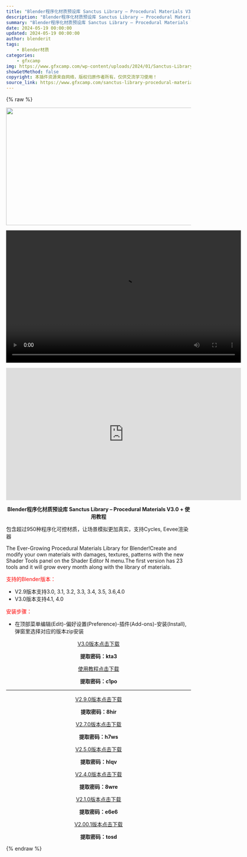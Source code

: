 ```yaml
---
title: "Blender程序化材质预设库 Sanctus Library – Procedural Materials V3.0 + 使用教程"
description: "Blender程序化材质预设库 Sanctus Library – Procedural Materials V3.0 + 使用教程 包含超过950种程序化可控材质，让场景模拟更加真实，支持Cycle..."
summary: "Blender程序化材质预设库 Sanctus Library – Procedural Materials V3.0 + 使用教程 包含超过950种程序化可控材质，让场景模拟更加真实，支持Cycle..."
date: 2024-05-19 00:00:00
updated: 2024-05-19 00:00:00
author: blenderit
tags: 
    - Blender材质
categories:
    - gfxcamp
img: https://www.gfxcamp.com/wp-content/uploads/2024/01/Sanctus-Library-Procedural-Materials.jpg
showGetMethod: false
copyright: 本插件资源来自网络，版权归原作者所有，仅供交流学习使用！
source_link: https://www.gfxcamp.com/sanctus-library-procedural-materials/
---
```


{% raw %}
<div><p><img decoding="async" class="aligncenter size-full wp-image-121422" src="https://www.gfxcamp.com/wp-content/uploads/2024/01/Sanctus-Library-Procedural-Materials.jpg" data-src="https://www.gfxcamp.com/wp-content/uploads/2024/01/Sanctus-Library-Procedural-Materials.jpg" alt="" width="640" height="320" data-srcset="https://www.gfxcamp.com/wp-content/uploads/2024/01/Sanctus-Library-Procedural-Materials.jpg 640w, https://www.gfxcamp.com/wp-content/uploads/2024/01/Sanctus-Library-Procedural-Materials-150x75.jpg 150w" data-sizes="(max-width: 640px) 100vw, 640px"><br>
</p><center><div style="width: 640px;" class="wp-video"><!--[if lt IE 9]><script>document.createElement('video');</script><![endif]-->
<video class="wp-video-shortcode" id="video-105622-1" width="640" height="360" preload="true" controls="controls"><source type="video/mp4" src="http://cloud.video.taobao.com/play/u/null/p/1/e/6/t/1/424153173088.mp4?_=1"></source><a href="http://cloud.video.taobao.com/play/u/null/p/1/e/6/t/1/424153173088.mp4">http://cloud.video.taobao.com/play/u/null/p/1/e/6/t/1/424153173088.mp4</a></video></div></center><p style="text-align: center;"><iframe loading="lazy" src="https://player.youku.com/embed/XNTg5MDc4MTAzMg==" width="640" height="360" frameborder="0" allowfullscreen="allowfullscreen" data-mce-fragment="1"></iframe></p><p style="text-align: center;"><strong>Blender程序化材质预设库 Sanctus Library – Procedural Materials V3.0 + 使用教程</strong></p><p>包含超过950种程序化可控材质，让场景模拟更加真实，支持Cycles, Eevee渲染器</p><p>The Ever-Growing Procedural Materials Library for Blender!Create and modify your own materials with damages, textures, patterns with the new Shader Tools panel on the Shader Editor N menu.The first version has 23 tools and it will grow every month along with the library of materials.</p><p style="text-align: left;"><span style="color: #ff0000;">支持的Blender版本：</span></p><ul>
<li style="text-align: left;">V2.9版本支持3.0, 3.1, 3.2, 3.3, 3.4, 3.5, 3.6,4.0</li>
<li>V3.0版本支持4.1, 4.0</li>
</ul><p style="text-align: left;"><span style="color: #ff0000;">安装步骤：</span></p><ul>
<li>在顶部菜单编辑(Edit)-偏好设置(Preference)-插件(Add-ons)-安装(Install),弹窗里选择对应的版本zip安装</li>
</ul><p style="text-align: center;"><a class="maxbutton-3 maxbutton maxbutton-baidu" target="_blank" rel="noopener" href="https://pan.baidu.com/s/1ly5aLQ3jJ5h7OL6zAVFVdw?pwd=kta3"><span class="mb-text">V3.0版本点击下载</span></a></p><p style="text-align: center;"><strong>提取密码：kta3</strong></p><p style="text-align: center;"><a class="maxbutton-3 maxbutton maxbutton-baidu" target="_blank" rel="noopener" href="https://pan.baidu.com/s/183jVt1L367EzT_CGiKsMeA?pwd=c1po"><span class="mb-text">使用教程点击下载</span></a></p><p style="text-align: center;"><strong>提取密码：c1po</strong></p><hr><p style="text-align: center;"><a class="maxbutton-3 maxbutton maxbutton-baidu" target="_blank" rel="noopener" href="https://pan.baidu.com/s/1EL7oTFT88NewwNfaTL18Bw?pwd=8hir"><span class="mb-text">V2.9.0版本点击下载</span></a></p><p style="text-align: center;"><strong>提取密码：8hir</strong></p><p style="text-align: center;"><a class="maxbutton-3 maxbutton maxbutton-baidu" target="_blank" rel="noopener" href="https://pan.baidu.com/s/1LGpaYxJkXU-6ER_dPD3hDg?pwd=h7ws"><span class="mb-text">V2.7.0版本点击下载</span></a></p><p style="text-align: center;"><strong>提取密码：h7ws</strong></p><p style="text-align: center;"><a class="maxbutton-3 maxbutton maxbutton-baidu" target="_blank" rel="noopener" href="https://pan.baidu.com/s/1BWKzS6gpugTip8aewZbNhg?pwd=hlqv"><span class="mb-text">V2.5.0版本点击下载</span></a></p><p style="text-align: center;"><strong>提取密码：hlqv</strong></p><p style="text-align: center;"><a class="maxbutton-3 maxbutton maxbutton-baidu" target="_blank" rel="noopener" href="https://pan.baidu.com/s/1vE1ThDfM7w9CfInakIRDzA?pwd=8wre"><span class="mb-text">V2.4.0版本点击下载</span></a></p><p style="text-align: center;"><strong>提取密码：8wre</strong></p><p style="text-align: center;"><a class="maxbutton-3 maxbutton maxbutton-baidu" target="_blank" rel="noopener" href="https://pan.baidu.com/s/1jGoR880R_LlLUYqNaFVEyg?pwd=e6e6"><span class="mb-text">V2.1.0版本点击下载</span></a></p><p style="text-align: center;"><strong>提取密码：e6e6</strong></p><p style="text-align: center;"><a class="maxbutton-3 maxbutton maxbutton-baidu" target="_blank" rel="noopener" href="https://pan.baidu.com/s/1Cq9j0xb0JKox5bLoyrPtBQ?pwd=tosd"><span class="mb-text">V2.00.1版本点击下载</span></a></p><p style="text-align: center;"><strong>提取密码：tosd</strong></p></div>
<div style="display: none">gfxcamp</div>
{% endraw %}